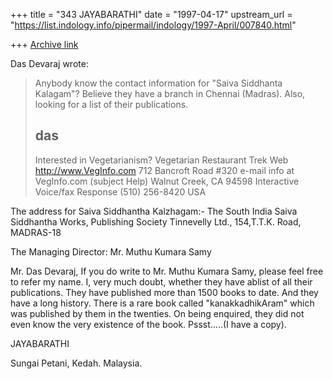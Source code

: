 +++
title = "343 JAYABARATHI"
date = "1997-04-17"
upstream_url = "https://list.indology.info/pipermail/indology/1997-April/007840.html"

+++
[Archive link](https://list.indology.info/pipermail/indology/1997-April/007840.html)

Das Devaraj wrote:
> 
> Anybody know the contact information for "Saiva Siddhanta Kalagam"?
> Believe they have a branch in Chennai (Madras).  Also, looking for
> a list of their publications.
> 
> das
> -------------------------------------------------------------------
> Interested in Vegetarianism?             Vegetarian Restaurant Trek
> Web    http://www.VegInfo.com                712 Bancroft Road #320
> e-mail info at VegInfo.com (subject Help)       Walnut Creek, CA 94598
> Interactive Voice/fax Response  (510) 256-8420                  USA

The address for Saiva Siddhantha Kalzhagam:-
             The South India Saiva Siddhantha Works,
             Publishing Society Tinnevelly Ltd.,
             154,T.T.K. Road,
             MADRAS-18

The Managing Director:
             Mr. Muthu Kumara Samy

Mr. Das Devaraj,
             If you do write to Mr. Muthu Kumara Samy, please feel free 
to refer my name.
             I, very much doubt, whether they have ablist of all their 
publications. They have published more than 1500 books to date.
And they have a long history.
             There is a rare book called "kanakkadhikAram" which was 
published by them in the twenties. On being enquired, they did not even 
know the very existence of the book. 
              Pssst.....(I have a copy).<smug grin>


JAYABARATHI

Sungai Petani,
Kedah.
Malaysia.




